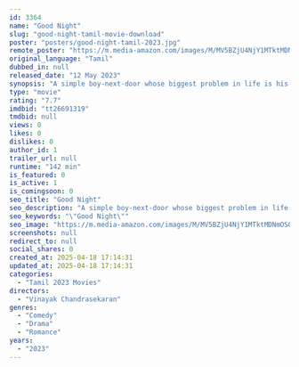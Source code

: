 ```yaml
---
id: 3364
name: "Good Night"
slug: "good-night-tamil-movie-download"
poster: "posters/good-night-tamil-2023.jpg"
remote_poster: "https://m.media-amazon.com/images/M/MV5BZjU4NjY1MTktMDNmOS00ZmQxLThiMDgtYzdmNzQzZGJmMTRjXkEyXkFqcGc@._V1_SX300.jpg"
original_language: "Tamil"
dubbed_in: null
released_date: "12 May 2023"
synopsis: "A simple boy-next-door whose biggest problem in life is his snoring, falls in love with a girl. Follow how the couple overcome his sleeping problem while living together."
type: "movie"
rating: "7.7"
imdbid: "tt26691319"
tmdbid: null
views: 0
likes: 0
dislikes: 0
author_id: 1
trailer_url: null
runtime: "142 min"
is_featured: 0
is_active: 1
is_comingsoon: 0
seo_title: "Good Night"
seo_description: "A simple boy-next-door whose biggest problem in life is his snoring, falls in love with a girl. Follow how the couple overcome his sleeping problem while living together."
seo_keywords: "\"Good Night\""
seo_image: "https://m.media-amazon.com/images/M/MV5BZjU4NjY1MTktMDNmOS00ZmQxLThiMDgtYzdmNzQzZGJmMTRjXkEyXkFqcGc@._V1_SX300.jpg"
screenshots: null
redirect_to: null
social_shares: 0
created_at: 2025-04-18 17:14:31
updated_at: 2025-04-18 17:14:31
categories:
  - "Tamil 2023 Movies"
directors:
  - "Vinayak Chandrasekaran"
genres:
  - "Comedy"
  - "Drama"
  - "Romance"
years:
  - "2023"
---
```

